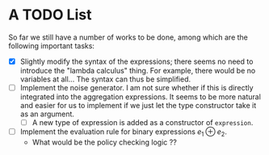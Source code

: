 # A TODO List

So far we still have a number of works to be done, among which are the following important tasks:

- [x] Slightly modify the syntax of the expressions; there seems no need to introduce the "lambda calculus" thing. For example, there would be no variables at all... The syntax can thus be simplified.
- [ ] Implement the noise generator. I am not sure whether if this is directly integrated into the aggregation expressions. It seems to be more natural and easier for us to implement if we just let the type constructor take it as an argument.
  - [ ] A new type of expression is added as a constructor of `expression`.
- [ ] Implement the evaluation rule for binary expressions $e_1 \oplus e_2$.
  - What would be the policy checking logic ??
